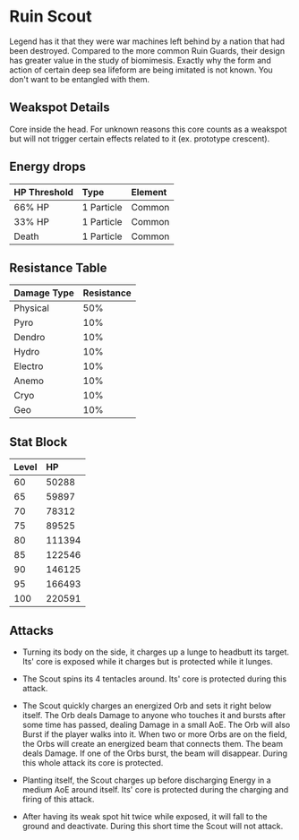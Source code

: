 # Ruin Scout

Legend has it that they were war machines left behind by a nation that had been destroyed. Compared to the more common Ruin Guards, their design has greater value in the study of biomimesis. Exactly why the form and action of certain deep sea lifeform are being imitated is not known. You don't want to be entangled with them.

## Weakspot Details

Core inside the head. For unknown reasons this core counts as a weakspot but will not trigger certain effects related to it (ex. prototype crescent).

## Energy drops

| HP Threshold | Type       | Element |
| :----------- | :--------- | :------ |
| 66% HP       | 1 Particle | Common  |
| 33% HP       | 1 Particle | Common  |
| Death        | 1 Particle | Common  |

## Resistance Table

| Damage Type | Resistance |
| :---------- | :--------- |
| Physical    | 50%        |
| Pyro        | 10%        |
| Dendro      | 10%        |
| Hydro       | 10%        |
| Electro     | 10%        |
| Anemo       | 10%        |
| Cryo        | 10%        |
| Geo         | 10%        |

## Stat Block

| Level | HP     |
| :---- | :----- |
| 60    | 50288  |
| 65    | 59897  |
| 70    | 78312  |
| 75    | 89525  |
| 80    | 111394 |
| 85    | 122546 |
| 90    | 146125 |
| 95    | 166493 |
| 100   | 220591 |

## Attacks

* Turning its body on the side, it charges up a lunge to headbutt its target. Its' core is exposed while it charges but is protected while it lunges.

* The Scout spins its 4 tentacles around. Its' core is protected during this attack.

* The Scout quickly charges an energized Orb and sets it right below itself. The Orb deals Damage to anyone who touches it and bursts after some time has passed, dealing Damage in a small AoE. The Orb will also Burst if the player walks into it. When two or more Orbs are on the field, the Orbs will create an energized beam that connects them. The beam deals Damage. If one of the Orbs burst, the beam will disappear. During this whole attack its core is protected.

* Planting itself, the Scout charges up before discharging Energy in a medium AoE around itself. Its' core is protected during the charging and firing of this attack.

* After having its weak spot hit twice while exposed, it will fall to the ground and deactivate. During this short time the Scout will not attack.
